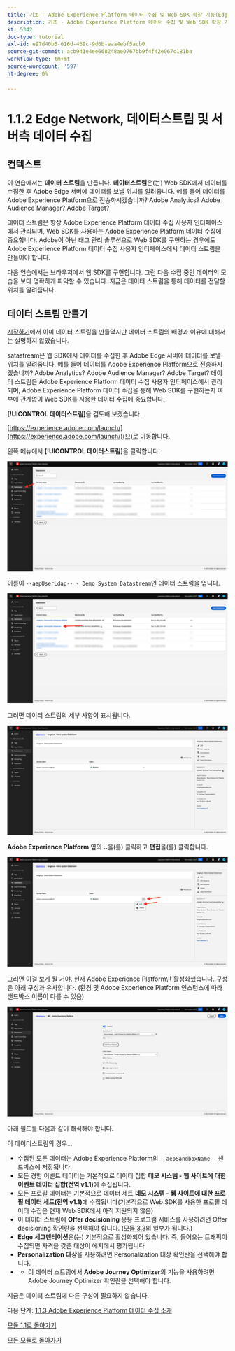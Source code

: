 ```yaml
---
title: 기초 - Adobe Experience Platform 데이터 수집 및 Web SDK 확장 기능(Edge Network, 데이터스트림 및 서버측 데이터 수집) 설정
description: 기초 - Adobe Experience Platform 데이터 수집 및 Web SDK 확장 기능(Edge Network, 데이터스트림 및 서버측 데이터 수집) 설정
kt: 5342
doc-type: tutorial
exl-id: e97d40b5-616d-439c-9d6b-eaa4ebf5acb0
source-git-commit: acb941e4ee668248ae0767bb9f4f42e067c181ba
workflow-type: tm+mt
source-wordcount: '597'
ht-degree: 0%

---
```


# 1.1.2 Edge Network, 데이터스트림 및 서버측 데이터 수집

## 컨텍스트

이 연습에서는 **데이터 스트림**&#x200B;을 만듭니다. **데이터스트림**&#x200B;은(는) Web SDK에서 데이터를 수집한 후 Adobe Edge 서버에 데이터를 보낼 위치를 알려줍니다. 예를 들어 데이터를 Adobe Experience Platform으로 전송하시겠습니까? Adobe Analytics? Adobe Audience Manager? Adobe Target?

데이터 스트림은 항상 Adobe Experience Platform 데이터 수집 사용자 인터페이스에서 관리되며, Web SDK를 사용하는 Adobe Experience Platform 데이터 수집에 중요합니다. Adobe이 아닌 태그 관리 솔루션으로 Web SDK를 구현하는 경우에도 Adobe Experience Platform 데이터 수집 사용자 인터페이스에서 데이터 스트림을 만들어야 합니다.

다음 연습에서는 브라우저에서 웹 SDK를 구현합니다. 그런 다음 수집 중인 데이터의 모습을 보다 명확하게 파악할 수 있습니다. 지금은 데이터 스트림을 통해 데이터를 전달할 위치를 알려줍니다.

## 데이터 스트림 만들기

[시작하기](./../../../modules/gettingstarted/gettingstarted/ex2.md)에서 이미 데이터 스트림을 만들었지만 데이터 스트림의 배경과 이유에 대해서는 설명하지 않았습니다.

satastream은 웹 SDK에서 데이터를 수집한 후 Adobe Edge 서버에 데이터를 보낼 위치를 알려줍니다. 예를 들어 데이터를 Adobe Experience Platform으로 전송하시겠습니까? Adobe Analytics? Adobe Audience Manager? Adobe Target? 데이터 스트림은 Adobe Experience Platform 데이터 수집 사용자 인터페이스에서 관리되며, Adobe Experience Platform 데이터 수집을 통해 Web SDK를 구현하는지 여부에 관계없이 Web SDK를 사용한 데이터 수집에 중요합니다.

**[!UICONTROL 데이터스트림]**&#x200B;을 검토해 보겠습니다.

[https://experience.adobe.com/launch/](https://experience.adobe.com/launch/)(으)로 이동합니다.

왼쪽 메뉴에서 **[!UICONTROL 데이터스트림]**&#x200B;을 클릭합니다.

![왼쪽 탐색에서 데이터 스트림 아이콘 클릭](./images/edgeconfig1.png)

이름이 `--aepUserLdap-- - Demo System Datastream`인 데이터 스트림을 엽니다.

![데이터 스트림 이름 지정 및 저장](./images/edgeconfig2.png)

그러면 데이터 스트림의 세부 사항이 표시됩니다.

![데이터 스트림 이름 지정 및 저장](./images/edgecfg1.png)

**Adobe Experience Platform** 옆의 **..**&#x200B;을(를) 클릭하고 **편집**&#x200B;을(를) 클릭합니다.

![데이터 스트림 이름 지정 및 저장](./images/edgecfg1a.png)

그러면 이걸 보게 될 거야. 현재 Adobe Experience Platform만 활성화했습니다. 구성은 아래 구성과 유사합니다. (환경 및 Adobe Experience Platform 인스턴스에 따라 샌드박스 이름이 다를 수 있음)

![데이터 스트림 이름 지정 및 저장](./images/edgecfg2.png)

아래 필드를 다음과 같이 해석해야 합니다.

이 데이터스트림의 경우...

- 수집된 모든 데이터는 Adobe Experience Platform의 `--aepSandboxName--` 샌드박스에 저장됩니다.
- 모든 경험 이벤트 데이터는 기본적으로 데이터 집합 **데모 시스템 - 웹 사이트에 대한 이벤트 데이터 집합(전역 v1.1)**&#x200B;에 수집됩니다.
- 모든 프로필 데이터는 기본적으로 데이터 세트 **데모 시스템 - 웹 사이트에 대한 프로필 데이터 세트(전역 v1.1)**&#x200B;에 수집됩니다(기본적으로 Web SDK를 사용한 프로필 데이터 수집은 현재 Web SDK에서 아직 지원되지 않음)
- 이 데이터 스트림에 **Offer decisioning** 응용 프로그램 서비스를 사용하려면 Offer decisioning 확인란을 선택해야 합니다. ([모듈 3.3](./../../../modules/ajo-b2c/module3.3/offer-decisioning.md)의 일부가 됩니다.)
- **Edge 세그멘테이션**&#x200B;은(는) 기본적으로 활성화되어 있습니다. 즉, 들어오는 트래픽이 수집되면 자격을 갖춘 대상이 에지에서 평가됩니다
- **Personalization 대상**&#x200B;을 사용하려면 Personalization 대상 확인란을 선택해야 합니다.
- 
   - 이 데이터 스트림에서 **Adobe Journey Optimizer**&#x200B;의 기능을 사용하려면 Adobe Journey Optimizer 확인란을 선택해야 합니다.


지금은 데이터 스트림에 다른 구성이 필요하지 않습니다.

다음 단계: [1.1.3 Adobe Experience Platform 데이터 수집 소개](./ex3.md)

[모듈 1.1로 돌아가기](./data-ingestion-launch-web-sdk.md)

[모든 모듈로 돌아가기](./../../../overview.md)
